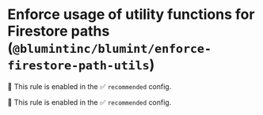 # Enforce usage of utility functions for Firestore paths (`@blumintinc/blumint/enforce-firestore-path-utils`)

💼 This rule is enabled in the ✅ `recommended` config.

<!-- end auto-generated rule header -->

💼 This rule is enabled in the ✅ `recommended` config.

<!-- end auto-generated rule header -->
